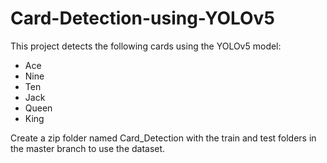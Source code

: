 # Card-Detection-using-YOLOv5

This project detects the following cards using the YOLOv5 model:
- Ace
- Nine
- Ten
- Jack
- Queen 
- King

Create a zip folder named Card_Detection with the train and test folders in the master branch to use the dataset.
